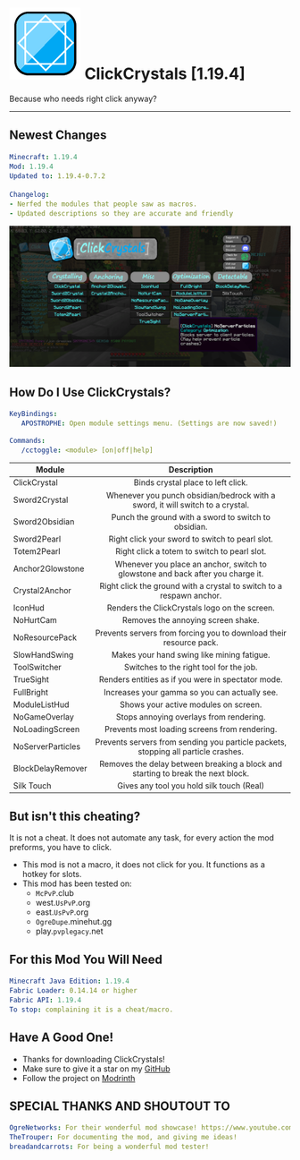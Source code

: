 
# ![ICON](./src/main/resources/assets/clickcrystals/icon.png) ClickCrystals [1.19.4]
Because who needs right click anyway?

---------------------------------------------------------------

## Newest Changes
```yml
Minecraft: 1.19.4
Mod: 1.19.4
Updated to: 1.19.4-0.7.2

Changelog:
- Nerfed the modules that people saw as macros.
- Updated descriptions so they are accurate and friendly
```
![demo-menu](./assets/image/demo-menu.png)

## How Do I Use ClickCrystals?
```yml
KeyBindings:
   APOSTROPHE: Open module settings menu. (Settings are now saved!)
```
```yml
Commands:
   /cctoggle: <module> [on|off|help]
```
| **Module**        |                                  **Description**                                   |
|-------------------|:----------------------------------------------------------------------------------:|
| ClickCrystal      |                         Binds crystal place to left click.                         |
| Sword2Crystal     |   Whenever you punch obsidian/bedrock with a sword, it will switch to a crystal.   |
| Sword2Obsidian    |                Punch the ground with a sword to switch to obsidian.                |
| Sword2Pearl       |                  Right click your sword to switch to pearl slot.                   |
| Totem2Pearl       |                    Right click a totem to switch to pearl slot.                    |
| Anchor2Glowstone  |  Whenever you place an anchor, switch to glowstone and back after you charge it.   |
| Crystal2Anchor    |        Right click the ground with a crystal to switch to a respawn anchor.        |
| IconHud           |                   Renders the ClickCrystals logo on the screen.                    |
| NoHurtCam         |                         Removes the annoying screen shake.                         |
| NoResourcePack    |         Prevents servers from forcing you to download their resource pack.         |
| SlowHandSwing     |                     Makes your hand swing like mining fatigue.                     |
| ToolSwitcher      |                      Switches to the right tool for the job.                       |
| TrueSight         |                 Renders entities as if you were in spectator mode.                 |
| FullBright        |                   Increases your gamma so you can actually see.                    |
| ModuleListHud     |                        Shows your active modules on screen.                        |
| NoGameOverlay     |                      Stops annoying overlays from rendering.                       |
| NoLoadingScreen   |                   Prevents most loading screens from rendering.                    |
| NoServerParticles | Prevents servers from sending you particle packets, stopping all particle crashes. |
| BlockDelayRemover |  Removes the delay between breaking a block and starting to break the next block.  |
| Silk Touch        |                     Gives any tool you hold silk touch (Real)                      |


## But isn't this cheating?
It is not a cheat. It does not automate any task, for every action the mod preforms, you have to click.
- This mod is not a macro, it does not click for you. It functions as a hotkey for slots.
- This mod has been tested on:
  - `McPvP`.club
  - west.`UsPvP`.org
  - east.`UsPvP`.org
  - `OgreDupe`.minehut.gg
  - play.`pvplegacy`.net

## For this Mod You Will Need
```yml
Minecraft Java Edition: 1.19.4
Fabric Loader: 0.14.14 or higher
Fabric API: 1.19.4
To stop: complaining it is a cheat/macro.
```

## Have A Good One!
- Thanks for downloading ClickCrystals!
- Make sure to give it a star on my [GitHub](https://github.com/itzispyder/clickcrystals)
- Follow the project on [Modrinth](https://modrinth.com/mod/clickcrystals)

## SPECIAL THANKS AND SHOUTOUT TO
```yml
OgreNetworks: For their wonderful mod showcase! https://www.youtube.com/watch?v=M95TDqW2p2k
TheTrouper: For documenting the mod, and giving me ideas!
breadandcarrots: For being a wonderful mod tester!
```
